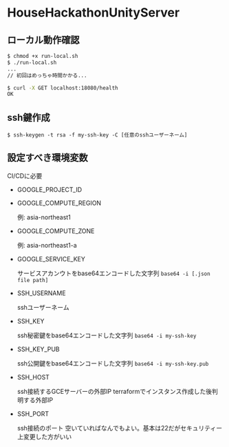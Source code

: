 # HouseHackathonUnityServer

## ローカル動作確認
```bash
$ chmod +x run-local.sh
$ ./run-local.sh
...
// 初回はめっちゃ時間かかる...

$ curl -X GET localhost:18080/health
OK
```

## ssh鍵作成

`$ ssh-keygen -t rsa -f my-ssh-key -C [任意のsshユーザーネーム]`

## 設定すべき環境変数
CI/CDに必要

- GOOGLE_PROJECT_ID
- GOOGLE_COMPUTE_REGION

    例: asia-northeast1

- GOOGLE_COMPUTE_ZONE

    例: asia-northeast1-a

- GOOGLE_SERVICE_KEY

    サービスアカンウトをbase64エンコードした文字列
    `base64 -i [.json file path]`

- SSH_USERNAME

    sshユーザーネーム

- SSH_KEY

    ssh秘密鍵をbase64エンコードした文字列
    `base64 -i my-ssh-key`

- SSH_KEY_PUB

    ssh公開鍵をbase64エンコードした文字列
    `base64 -i my-ssh-key.pub`

- SSH_HOST

    ssh接続するGCEサーバーの外部IP
    terraformでインスタンス作成した後判明する外部IP

- SSH_PORT

    ssh接続のポート
    空いていればなんでもよい。基本は22だがセキュリティー上変更した方がいい
